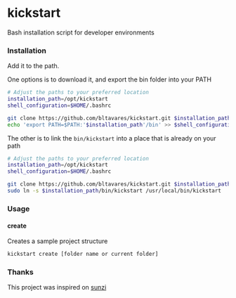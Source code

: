 # kickstart
Bash installation script for developer environments

### Installation
Add it to the path.

One options is to download it, and export the bin folder into your PATH
```bash
# Adjust the paths to your preferred location
installation_path=/opt/kickstart
shell_configuration=$HOME/.bashrc

git clone https://github.com/bltavares/kickstart.git $installation_path
echo 'export PATH=$PATH:'$installation_path'/bin' >> $shell_configuration
```

The other is to link the `bin/kickstart` into a place that is already on your path
```bash
# Adjust the paths to your preferred location
installation_path=/opt/kickstart
shell_configuration=$HOME/.bashrc

git clone https://github.com/bltavares/kickstart.git $installation_path
sudo ln -s $installation_path/bin/kickstart /usr/local/bin/kickstart
```

### Usage

#### create
Creates a sample project structure

```bash
kickstart create [folder name or current folder]
```


### Thanks
This project was inspired on [sunzi](https://github.com/kenn/sunzi)
